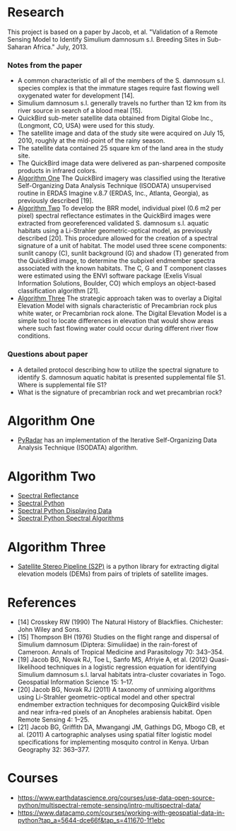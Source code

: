 
# Research

This project is based on a paper by Jacob, et al. "Validation of a Remote Sensing Model to Identify Simulium damnosum s.l. Breeding Sites in Sub-Saharan Africa." July, 2013.

### Notes from the paper
* A common characteristic of all of the members of the S. damnosum s.l. species complex is that the immature stages require fast flowing well oxygenated water for development [14].
* Simulium damnosum s.l. generally travels no further than 12 km from its river source in search of a blood meal [15].
* QuickBird sub-meter satellite data obtained from Digital Globe Inc., (Longmont, CO, USA) were used for this study.
* The satellite image and data of the study site were acquired on July 15, 2010, roughly at the mid-point of the rainy season.
* The satellite data contained 25 square km of the land area in the study site.
* The QuickBird image data were delivered as pan-sharpened composite products in infrared colors.
* [Algorithm One](#algorithm-one) The QuickBird imagery was classified using the Iterative Self-Organizing Data Analysis Technique (ISODATA) unsupervised routine in ERDAS Imagine v.8.7 (ERDAS, Inc., Atlanta, Georgia), as previously described [19].
* [Algorithm Two](#algorithm-two) To develop the BRR model, individual pixel (0.6 m2 per pixel) spectral reflectance estimates in the QuickBird images were extracted from georeferenced validated S. damnosum s.l. aquatic habitats using a Li-Strahler geometric-optical model, as previously described [20]. This procedure allowed for the creation of a spectral signature of a unit of habitat. The model used three scene components: sunlit canopy (C), sunlit background (G) and shadow (T) generated from the QuickBird image, to determine the subpixel endmember spectra associated with the known habitats. The C, G and T component classes were estimated using the ENVI software package (Exelis Visual Information Solutions, Boulder, CO) which employs an object-based classification algorithm [21].
* [Algorithm Three](#algorithm-three) The strategic approach taken was to overlay a Digital Elevation Model with signals characteristic of Precambrian rock plus white water, or Precambrian rock alone. The Digital Elevation Model is a simple tool to locate differences in elevation that would show areas where such fast flowing water could occur during different river flow conditions.

### Questions about paper
* A detailed protocol describing how to utilize the spectral signature to identify S. damnosum aquatic habitat is presented supplemental file S1. Where is supplemental file S1?
* What is the signature of precambrian rock and wet precambrian rock?

# Algorithm One

* [PyRadar](https://pyradar-tools.readthedocs.io/en/latest/_modules/pyradar/classifiers/isodata.html) has an implementation of the Iterative Self-Organizing Data Analysis Technique (ISODATA) algorithm. 

# Algorithm Two

* [Spectral Reflectance](http://gsp.humboldt.edu/OLM/Courses/GSP_216_Online/lesson2-1/reflectance.html)
* [Spectral Python](http://www.spectralpython.net/)
* [Spectral Python Displaying Data](http://www.spectralpython.net/graphics.html#graphics)
* [Spectral Python Spectral Algorithms](http://www.spectralpython.net/algorithms.html#algorithms)

# Algorithm Three

* [Satellite Stereo Pipeline (S2P)](https://github.com/cmla/s2p) is a python library for extracting digital elevation models (DEMs) from pairs of triplets of satellite images.

# References
* [14] Crosskey RW (1990) The Natural History of Blackflies. Chichester: John Wiley and Sons.
* [15] Thompson BH (1976) Studies on the flight range and dispersal of Simulium damnosum (Diptera: Simuliidae) in the rain-forest of Cameroon. Annals of Tropical Medicine and Parasitology 70: 343–354.
* [19] Jacob BG, Novak RJ, Toe L, Sanfo MS, Afriyie A, et al. (2012) Quasi-likelihood techniques in a logistic regression equation for identifying Simulium damnosum s.l. larval habitats intra-cluster covariates in Togo. Geospatial Information Science 15: 1–17.
* [20] Jacob BG, Novak RJ (2011) A taxonomy of unmixing algorithms using Li-Strahler geometric-optical model and other spectral endmember extraction techniques for decomposing QuickBird visible and near infra-red pixels of an Anopheles arabiensis habitat. Open Remote Sensing 4: 1–25.
* [21] Jacob BG, Griffith DA, Mwangangi JM, Gathings DG, Mbogo CB, et al. (2011) A cartographic analyses using spatial filter logistic model specifications for implementing mosquito control in Kenya. Urban Geography 32: 363–377.

# Courses

* https://www.earthdatascience.org/courses/use-data-open-source-python/multispectral-remote-sensing/intro-multispectral-data/
* https://www.datacamp.com/courses/working-with-geospatial-data-in-python?tap_a=5644-dce66f&tap_s=411670-1f1ebc